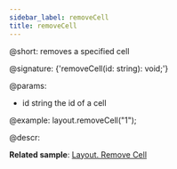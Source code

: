 ```yaml
---
sidebar_label: removeCell
title: removeCell
---          
```


@short: removes a specified cell

@signature: {'removeCell(id: string): void;'}

@params:
- id 	string 	the id of a cell

@example:
layout.removeCell("1");

@descr:

**Related sample**: [Layout. Remove Cell](https://snippet.dhtmlx.com/tnujp7jk)

[comment]: # (@related: layout/work_with_layout.md#removing-cells)
